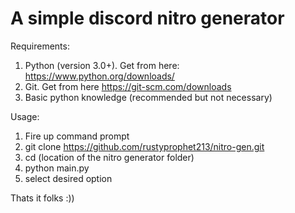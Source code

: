 # A simple discord nitro generator





Requirements:
1. Python (version 3.0+). Get from here: https://www.python.org/downloads/
2. Git. Get from here https://git-scm.com/downloads
3. Basic python knowledge (recommended but not necessary)


Usage:
1. Fire up command prompt
2. git clone https://github.com/rustyprophet213/nitro-gen.git
3. cd (location of the nitro generator folder)
4. python main.py
5. select desired option



Thats it folks :))
